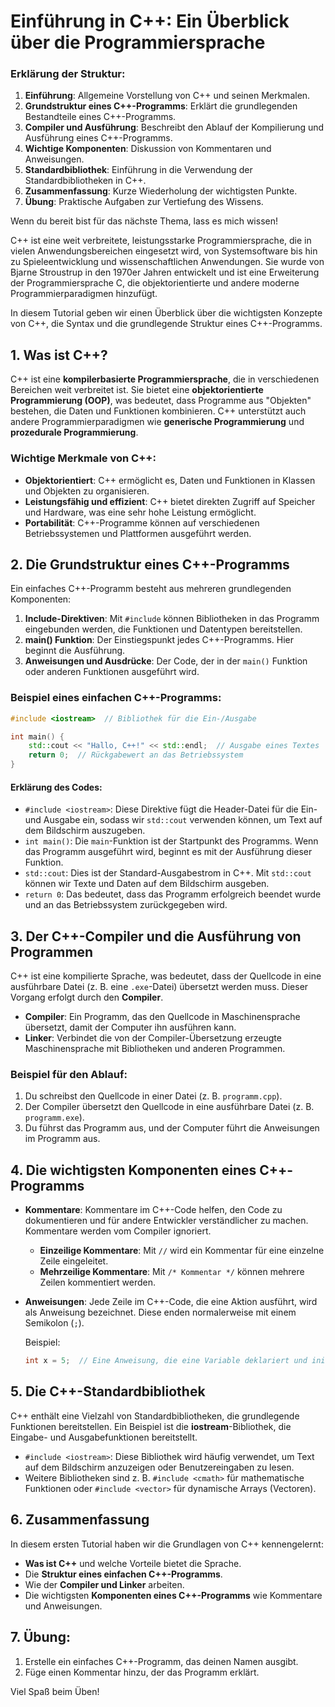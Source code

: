 # Einführung in C++: Ein Überblick über die Programmiersprache

### Erklärung der Struktur:
1. **Einführung**: Allgemeine Vorstellung von C++ und seinen Merkmalen.
2. **Grundstruktur eines C++-Programms**: Erklärt die grundlegenden Bestandteile eines C++-Programms.
3. **Compiler und Ausführung**: Beschreibt den Ablauf der Kompilierung und Ausführung eines C++-Programms.
4. **Wichtige Komponenten**: Diskussion von Kommentaren und Anweisungen.
5. **Standardbibliothek**: Einführung in die Verwendung der Standardbibliotheken in C++.
6. **Zusammenfassung**: Kurze Wiederholung der wichtigsten Punkte.
7. **Übung**: Praktische Aufgaben zur Vertiefung des Wissens.

Wenn du bereit bist für das nächste Thema, lass es mich wissen!

C++ ist eine weit verbreitete, leistungsstarke Programmiersprache, die in vielen Anwendungsbereichen eingesetzt wird, von Systemsoftware bis hin zu Spieleentwicklung und wissenschaftlichen Anwendungen. Sie wurde von Bjarne Stroustrup in den 1970er Jahren entwickelt und ist eine Erweiterung der Programmiersprache C, die objektorientierte und andere moderne Programmierparadigmen hinzufügt.

In diesem Tutorial geben wir einen Überblick über die wichtigsten Konzepte von C++, die Syntax und die grundlegende Struktur eines C++-Programms.

## 1. Was ist C++?

C++ ist eine **kompilerbasierte Programmiersprache**, die in verschiedenen Bereichen weit verbreitet ist. Sie bietet eine **objektorientierte Programmierung (OOP)**, was bedeutet, dass Programme aus "Objekten" bestehen, die Daten und Funktionen kombinieren. C++ unterstützt auch andere Programmierparadigmen wie **generische Programmierung** und **prozedurale Programmierung**.

### Wichtige Merkmale von C++:
- **Objektorientiert**: C++ ermöglicht es, Daten und Funktionen in Klassen und Objekten zu organisieren.
- **Leistungsfähig und effizient**: C++ bietet direkten Zugriff auf Speicher und Hardware, was eine sehr hohe Leistung ermöglicht.
- **Portabilität**: C++-Programme können auf verschiedenen Betriebssystemen und Plattformen ausgeführt werden.

## 2. Die Grundstruktur eines C++-Programms

Ein einfaches C++-Programm besteht aus mehreren grundlegenden Komponenten:

1. **Include-Direktiven**: Mit `#include` können Bibliotheken in das Programm eingebunden werden, die Funktionen und Datentypen bereitstellen.
2. **main() Funktion**: Der Einstiegspunkt jedes C++-Programms. Hier beginnt die Ausführung.
3. **Anweisungen und Ausdrücke**: Der Code, der in der `main()` Funktion oder anderen Funktionen ausgeführt wird.

### Beispiel eines einfachen C++-Programms:

```cpp
#include <iostream>  // Bibliothek für die Ein-/Ausgabe

int main() {
    std::cout << "Hallo, C++!" << std::endl;  // Ausgabe eines Textes
    return 0;  // Rückgabewert an das Betriebssystem
}
```

#### Erklärung des Codes:
- `#include <iostream>`: Diese Direktive fügt die Header-Datei für die Ein- und Ausgabe ein, sodass wir `std::cout` verwenden können, um Text auf dem Bildschirm auszugeben.
- `int main()`: Die `main`-Funktion ist der Startpunkt des Programms. Wenn das Programm ausgeführt wird, beginnt es mit der Ausführung dieser Funktion.
- `std::cout`: Dies ist der Standard-Ausgabestrom in C++. Mit `std::cout` können wir Texte und Daten auf dem Bildschirm ausgeben.
- `return 0`: Das bedeutet, dass das Programm erfolgreich beendet wurde und an das Betriebssystem zurückgegeben wird.

## 3. Der C++-Compiler und die Ausführung von Programmen

C++ ist eine kompilierte Sprache, was bedeutet, dass der Quellcode in eine ausführbare Datei (z. B. eine `.exe`-Datei) übersetzt werden muss. Dieser Vorgang erfolgt durch den **Compiler**.

- **Compiler**: Ein Programm, das den Quellcode in Maschinensprache übersetzt, damit der Computer ihn ausführen kann.
- **Linker**: Verbindet die von der Compiler-Übersetzung erzeugte Maschinensprache mit Bibliotheken und anderen Programmen.

### Beispiel für den Ablauf:
1. Du schreibst den Quellcode in einer Datei (z. B. `programm.cpp`).
2. Der Compiler übersetzt den Quellcode in eine ausführbare Datei (z. B. `programm.exe`).
3. Du führst das Programm aus, und der Computer führt die Anweisungen im Programm aus.

## 4. Die wichtigsten Komponenten eines C++-Programms

- **Kommentare**: Kommentare im C++-Code helfen, den Code zu dokumentieren und für andere Entwickler verständlicher zu machen. Kommentare werden vom Compiler ignoriert.
  
  - **Einzeilige Kommentare**: Mit `//` wird ein Kommentar für eine einzelne Zeile eingeleitet.
  - **Mehrzeilige Kommentare**: Mit `/* Kommentar */` können mehrere Zeilen kommentiert werden.

- **Anweisungen**: Jede Zeile im C++-Code, die eine Aktion ausführt, wird als Anweisung bezeichnet. Diese enden normalerweise mit einem Semikolon (`;`).

  Beispiel:

  ```cpp
  int x = 5;  // Eine Anweisung, die eine Variable deklariert und initialisiert
  ```

## 5. Die C++-Standardbibliothek

C++ enthält eine Vielzahl von Standardbibliotheken, die grundlegende Funktionen bereitstellen. Ein Beispiel ist die **iostream**-Bibliothek, die Eingabe- und Ausgabefunktionen bereitstellt.

- `#include <iostream>`: Diese Bibliothek wird häufig verwendet, um Text auf dem Bildschirm anzuzeigen oder Benutzereingaben zu lesen.
- Weitere Bibliotheken sind z. B. `#include <cmath>` für mathematische Funktionen oder `#include <vector>` für dynamische Arrays (Vectoren).

## 6. Zusammenfassung

In diesem ersten Tutorial haben wir die Grundlagen von C++ kennengelernt:
- **Was ist C++** und welche Vorteile bietet die Sprache.
- Die **Struktur eines einfachen C++-Programms**.
- Wie der **Compiler und Linker** arbeiten.
- Die wichtigsten **Komponenten eines C++-Programms** wie Kommentare und Anweisungen.

## 7. Übung:

1. Erstelle ein einfaches C++-Programm, das deinen Namen ausgibt.
2. Füge einen Kommentar hinzu, der das Programm erklärt.

Viel Spaß beim Üben!
